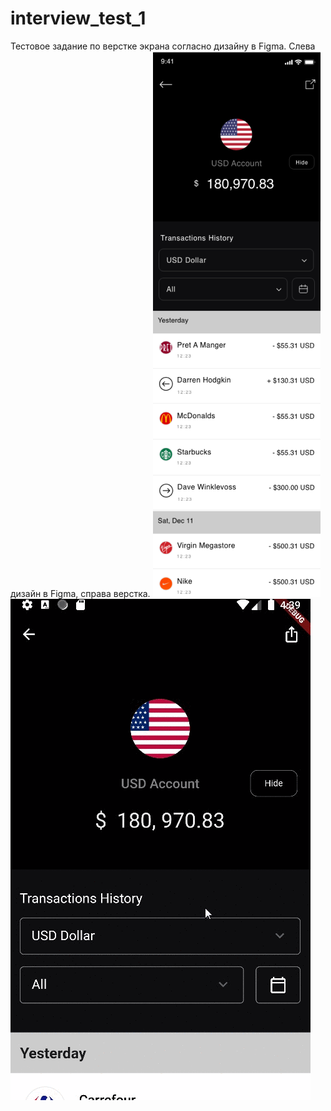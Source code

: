 # interview_test_1

Тестовое задание по верстке экрана согласно дизайну в Figma.
Слева дизайн в Figma, справа верстка.
![alt text](https://github.com/dkkairov/interview_test_1/blob/main/lib/resources/figma.png?raw=true)
![alt text](https://github.com/dkkairov/interview_test_1/blob/main/lib/resources/screenvideo.gif?raw=true)
